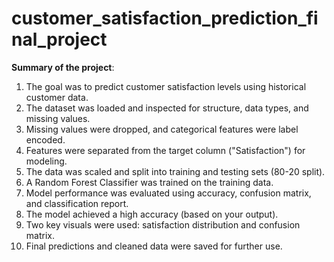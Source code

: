 # customer_satisfaction_prediction_final_project
**Summary of the project**:

1. The goal was to predict customer satisfaction levels using historical customer data.
2. The dataset was loaded and inspected for structure, data types, and missing values.
3. Missing values were dropped, and categorical features were label encoded.
4. Features were separated from the target column ("Satisfaction") for modeling.
5. The data was scaled and split into training and testing sets (80-20 split).
6. A Random Forest Classifier was trained on the training data.
7. Model performance was evaluated using accuracy, confusion matrix, and classification report.
8. The model achieved a high accuracy (based on your output).
9. Two key visuals were used: satisfaction distribution and confusion matrix.
10. Final predictions and cleaned data were saved for further use.
